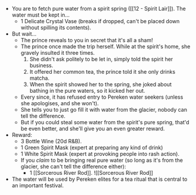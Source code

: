 + You are to fetch pure water from a spirit spring ([[12 - Spirit Lair]]). The water must be kept in...
	+ 1 Delicate Crystal Vase (breaks if dropped, can't be placed down without spilling its contents).
+ But wait...
	+ The prince reveals to you in secret that it's all a sham!
	+ The prince once made the trip herself. While at the spirit's home, she gravely insulted it three times.
		1. She didn't ask politely to be let in, simply told the spirit her business.
		2. It offered her common tea, the prince told it she only drinks matcha.
		3. When the spirit showed her to the spring, she joked about bathing in the pure waters, so it kicked her out.
	+ Every since, it has refused entry to Pereken water seekers (unless she apologises, and she won't).
	+ She tells you to just go fill it with water from the glacier, nobody can tell the difference.
	+ But if you could steal some water from the spirit's pure spring, that'd be even better, and she'll give you an even greater reward.
+ Reward:
	+ 3 Bottle Wine (20d R&B).
	+ 1 Green Spirit Mask (expert at preparing any kind of drink)
	+ 1 White Spirit Mask (expert at provoking people into rash action).
	+ If you *claim* to be bringing real pure water (so long as it's from the glacier, she can't tell the difference either):
		+ 1 [[Sorcerous River Rod]]. ![[Sorcerous River Rod]]
+ The water will be used by Pereken elites for a tea ritual that is central to an important festival.